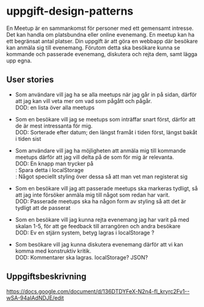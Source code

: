 # uppgift-design-patterns

En Meetup är en sammankomst för personer med ett gemensamt intresse. Det kan handla om platsbundna eller online evenemang. En meetup kan ha ett begränsat antal platser. Din uppgift är att göra en webbapp där besökare kan anmäla sig till evenemang. Förutom detta ska besökare kunna se kommande och passerade evenemang, diskutera och rejta dem, samt lägga upp egna.

## User stories
- Som användare vill jag ha se alla meetups när jag går in på sidan, därför att jag kan vill veta mer om vad som pågått och pågår.<br/>
  DOD: en lista över alla meetups
  
- Som en besökare vill jag se meetups som inträffar snart först, därför att de är mest intressanta för mig.<br/>
  DOD: Sorterade efter datum; den längst framåt i tiden först, längst bakåt i tiden sist
  
- Som användare vill jag ha möjligheten att anmäla mig till kommande meetups därför att jag vill delta på de som för mig är relevanta.<br/>
  DOD: En knapp man trycker på<br/>
     : Spara detta i localStorage<br/>
     : Något speciellt styling över dessa så att man vet man registerat sig<br/>
  
- Som en besökare vill jag att passerade meetups ska markeras tydligt, så att jag inte försöker anmäla mig till något som redan har varit.<br/>
  DOD: Passerade meetups ska ha någon form av styling så att det är tydligt att de passerat<br/>
  
- Som en besökare vill jag kunna rejta evenemang jag har varit på med skalan 1-5, för att ge feedback till arrangören och andra besökare<br/>
  DOD: Ev en stjärn system, betyg lagras i localStorage ?</br>
  
- Som besökare vill jag kunna diskutera evenemang därför att vi kan komma med konstruktiv kritik.<br/>
  DOD: Kommentarer ska lagras. localStorage? JSON?<br/>

## Uppgiftsbeskrivning

https://docs.google.com/document/d/136DTDYFeX-N2n4-fI_kryrc2Fv1--wSA-94aIAdNDJE/edit 
